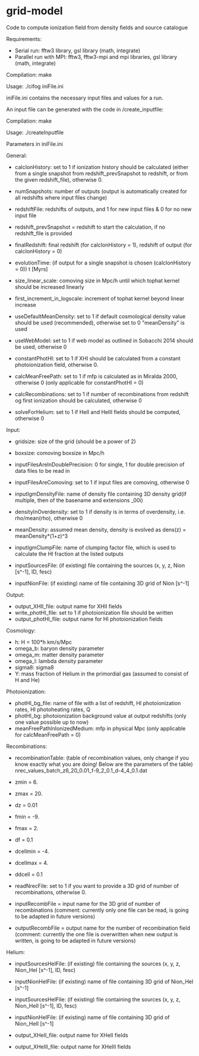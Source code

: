 # grid-model
Code to compute ionization field from density fields and source catalogue

Requirements:
- Serial run: fftw3 library, gsl library (math, integrate)
- Parallel run with MPI: fftw3, fftw3-mpi and mpi libraries, gsl library (math, integrate)

Compilation:
make

Usage:
./cifog iniFile.ini

iniFile.ini contains the necessary input files and values for a run. 


An input file can be generated with the code in /create_inputfile:

Compilation: make

Usage: ./createInputfile


Parameters in iniFile.ini

General:
- calcIonHistory: set to 1 if ionization history should be calculated (either from a single snapshot from redshift_prevSnapshot to redshift, or from the given redshift_file), otherwise 0.
- numSnapshots: number of outputs (output is automatically created for all redshifts where input files change)
- redshiftFile: redshifts of outputs, and 1 for new input files & 0 for no new input file
- redshift_prevSnapshot = redshift to start the calculation, if no redshift_file is provided
- finalRedshift: final redshift (for calcIonHistory = 1), redshift of output (for calcIonHistory = 0)
- evolutionTime: (if output for a single snapshot is chosen (calcIonHistory = 0)) t [Myrs]

- size_linear_scale: comoving size in Mpc/h until which tophat kernel should be increased linearly
- first_increment_in_logscale: increment of tophat kernel beyond linear increase

- useDefaultMeanDensity: set to 1 if default cosmological density value should be used (recommended), otherwise set to 0 "meanDensity" is used

- useWebModel: set to 1 if web model as outlined in Sobacchi 2014 should be used, otherwise 0
- constantPhotHI: set to 1 if XHI should be calculated from a constant photoionization field, otherwise 0.
- calcMeanFreePath: set to 1 if mfp is calculated as in Miralda 2000, otherwise 0 (only applicable for constantPhotHI = 0)
- calcRecombinations: set to 1 if number of recombinations from redshift og first ionization should be calculated, otherwise 0
- solveForHelium: set to 1 if HeII and HeIII fields should be computed, otherwise 0

Input:
- gridsize: size of the grid (should be a power of 2)
- boxsize: comoving boxsize in Mpc/h

- inputFilesAreInDoublePrecision: 0 for single, 1 for double precision of data files to be read in
- inputFilesAreComoving: set to 1 if input files are comoving, otherwise 0

- inputIgmDensityFile: name of density file containing 3D density grid(if multiple, then of the basename and extensions _00i)
- densityInOverdensity: set to 1 if density is in terms of overdensity, i.e. rho/mean(rho), otherwise 0
- meanDensity: assumed mean density, density is evolved as dens(z) = meanDensity*(1+z)^3

- inputIgmClumpFile: name of clumping factor file, which is used to calculate the HI fraction at the listed outputs

- inputSourcesFile: (if existing) file containing the sources (x, y, z, Nion [s^-1], ID, fesc)
- inputNionFile: (if existing) name of file containing 3D grid of Nion [s^-1]

Output:
- output_XHII_file: output name for XHII fields
- write_photHI_file: set to 1 if photoionization file should be written
- output_photHI_file: output name for HI photoionization fields

Cosmology:
- h: H = 100*h km/s/Mpc
- omega_b: baryon density parameter
- omega_m: matter density parameter
- omega_l: lambda density parameter
- sigma8: sigma8
- Y: mass fraction of Helium in the primordial gas (assumed to consist of H and He)

Photoionization:
- photHI_bg_file: name of file with a list of redshift, HI photoionization rates, HI photoheating rates, Q
- photHI_bg: photoionization background value at output redshifts (only one value possible up to now)
- meanFreePathInIonizedMedium: mfp in physical Mpc (only applicable for calcMeanFreePath = 0)

Recombinations:
- recombinationTable: (table of recombination values, only change if you know exactly what you are doing! Below are the parameters of the table) nrec_values_batch_z6_20_0.01_f-9_2_0.1_d-4_4_0.1.dat
- zmin = 6.
- zmax = 20.
- dz = 0.01
- fmin = -9.
- fmax = 2.
- df = 0.1
- dcellmin = -4.
- dcellmax = 4.
- ddcell = 0.1

- readNrecFile: set to 1 if you want to provide a 3D grid of number of recombinations, otherwise 0.
- inputRecombFile = input name for the 3D grid of number of recombinations (comment: currently only one file can be read, is going to be adapted in future versions)
- outputRecombFile = output name for the number of recombination field (comment: currently the one file is overwritten when new output is written, is going to be adapted in future versions)

Helium:
- inputSourcesHeIFile: (if existing) file containing the sources (x, y, z, Nion_HeI [s^-1], ID, fesc)
- inputNionHeIFile: (if existing) name of file containing 3D grid of Nion_HeI [s^-1]
- inputSourcesHeIFile: (if existing) file containing the sources (x, y, z, Nion_HeII [s^-1], ID, fesc)
- inputNionHeIFile: (if existing) name of file containing 3D grid of Nion_HeII [s^-1]

- output_XHeII_file: output name for XHeII fields
- output_XHeIII_file: output name for XHeIII fields
